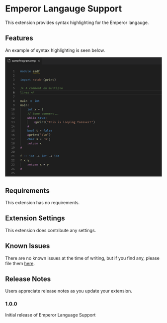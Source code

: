 # Emperor Langauge Support

This extension provides syntax highlighting for the Emperor langauge.

## Features

An example of syntax highlighting is seen below.

![Syntax highlighting](images/syntax-highlighting.png)

## Requirements

This extension has no requirements.

## Extension Settings

This extension does contribute any settings.

## Known Issues

There are no known issues at the time of writing, but if you find any, please file them [here](https://github.com/emperor-lang/emperor-language-support/issues).

## Release Notes

Users appreciate release notes as you update your extension.

### 1.0.0

Initial release of Emperor Language Support

